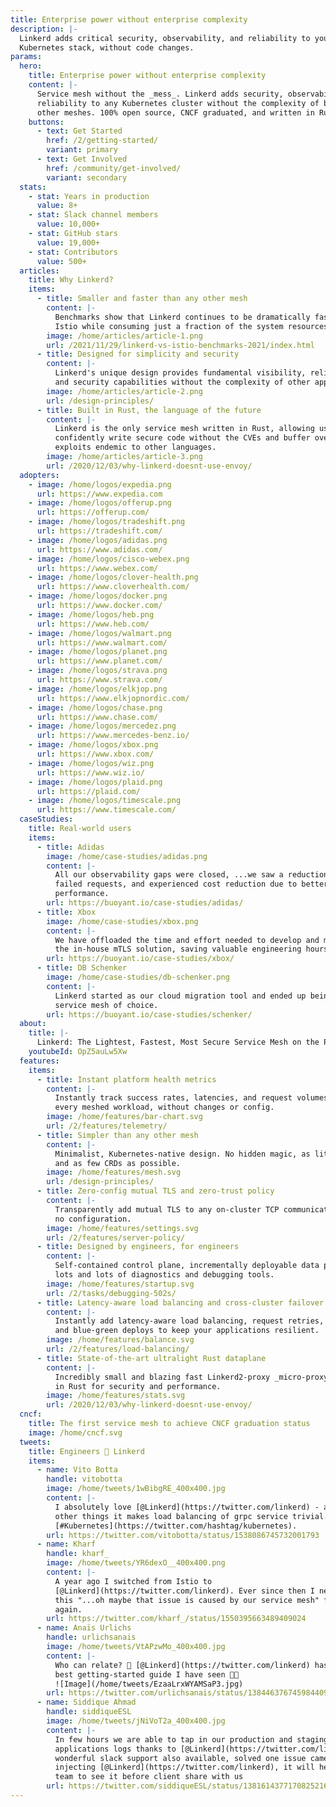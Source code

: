 ```yaml
---
title: Enterprise power without enterprise complexity
description: |-
  Linkerd adds critical security, observability, and reliability to your
  Kubernetes stack, without code changes.
params:
  hero:
    title: Enterprise power without enterprise complexity
    content: |-
      Service mesh without the _mess_. Linkerd adds security, observability, and
      reliability to any Kubernetes cluster without the complexity of bloat of
      other meshes. 100% open source, CNCF graduated, and written in Rust.
    buttons:
      - text: Get Started
        href: /2/getting-started/
        variant: primary
      - text: Get Involved
        href: /community/get-involved/
        variant: secondary
  stats:
    - stat: Years in production
      value: 8+
    - stat: Slack channel members
      value: 10,000+
    - stat: GitHub stars
      value: 19,000+
    - stat: Contributors
      value: 500+
  articles:
    title: Why Linkerd?
    items:
      - title: Smaller and faster than any other mesh
        content: |-
          Benchmarks show that Linkerd continues to be dramatically faster than
          Istio while consuming just a fraction of the system resources.
        image: /home/articles/article-1.png
        url: /2021/11/29/linkerd-vs-istio-benchmarks-2021/index.html
      - title: Designed for simplicity and security
        content: |-
          Linkerd's unique design provides fundamental visibility, reliability,
          and security capabilities without the complexity of other approaches.
        image: /home/articles/article-2.png
        url: /design-principles/
      - title: Built in Rust, the language of the future
        content: |-
          Linkerd is the only service mesh written in Rust, allowing us to
          confidently write secure code without the CVEs and buffer overflow
          exploits endemic to other languages.
        image: /home/articles/article-3.png
        url: /2020/12/03/why-linkerd-doesnt-use-envoy/
  adopters:
    - image: /home/logos/expedia.png
      url: https://www.expedia.com
    - image: /home/logos/offerup.png
      url: https://offerup.com/
    - image: /home/logos/tradeshift.png
      url: https://tradeshift.com/
    - image: /home/logos/adidas.png
      url: https://www.adidas.com/
    - image: /home/logos/cisco-webex.png
      url: https://www.webex.com/
    - image: /home/logos/clover-health.png
      url: https://www.cloverhealth.com/
    - image: /home/logos/docker.png
      url: https://www.docker.com/
    - image: /home/logos/heb.png
      url: https://www.heb.com/
    - image: /home/logos/walmart.png
      url: https://www.walmart.com/
    - image: /home/logos/planet.png
      url: https://www.planet.com/
    - image: /home/logos/strava.png
      url: https://www.strava.com/
    - image: /home/logos/elkjop.png
      url: https://www.elkjopnordic.com/
    - image: /home/logos/chase.png
      url: https://www.chase.com/
    - image: /home/logos/mercedez.png
      url: https://www.mercedes-benz.io/
    - image: /home/logos/xbox.png
      url: https://www.xbox.com/
    - image: /home/logos/wiz.png
      url: https://www.wiz.io/
    - image: /home/logos/plaid.png
      url: https://plaid.com/
    - image: /home/logos/timescale.png
      url: https://www.timescale.com/
  caseStudies:
    title: Real-world users
    items:
      - title: Adidas
        image: /home/case-studies/adidas.png
        content: |-
          All our observability gaps were closed, ...we saw a reduction in
          failed requests, and experienced cost reduction due to better
          performance.
        url: https://buoyant.io/case-studies/adidas/
      - title: Xbox
        image: /home/case-studies/xbox.png
        content: |-
          We have offloaded the time and effort needed to develop and maintain
          the in-house mTLS solution, saving valuable engineering hours...
        url: https://buoyant.io/case-studies/xbox/
      - title: DB Schenker
        image: /home/case-studies/db-schenker.png
        content: |-
          Linkerd started as our cloud migration tool and ended up being our
          service mesh of choice.
        url: https://buoyant.io/case-studies/schenker/
  about:
    title: |-
      Linkerd: The Lightest, Fastest, Most Secure Service Mesh on the Planet
    youtubeId: OpZ5auLw5Xw
  features:
    items:
      - title: Instant platform health metrics
        content: |-
          Instantly track success rates, latencies, and request volumes for
          every meshed workload, without changes or config.
        image: /home/features/bar-chart.svg
        url: /2/features/telemetry/
      - title: Simpler than any other mesh
        content: |-
          Minimalist, Kubernetes-native design. No hidden magic, as little YAML
          and as few CRDs as possible.
        image: /home/features/mesh.svg
        url: /design-principles/
      - title: Zero-config mutual TLS and zero-trust policy
        content: |-
          Transparently add mutual TLS to any on-cluster TCP communication with
          no configuration.
        image: /home/features/settings.svg
        url: /2/features/server-policy/
      - title: Designed by engineers, for engineers
        content: |-
          Self-contained control plane, incrementally deployable data plane, and
          lots and lots of diagnostics and debugging tools.
        image: /home/features/startup.svg
        url: /2/tasks/debugging-502s/
      - title: Latency-aware load balancing and cross-cluster failover
        content: |-
          Instantly add latency-aware load balancing, request retries, timeouts,
          and blue-green deploys to keep your applications resilient.
        image: /home/features/balance.svg
        url: /2/features/load-balancing/
      - title: State-of-the-art ultralight Rust dataplane
        content: |-
          Incredibly small and blazing fast Linkerd2-proxy _micro-proxy_ written
          in Rust for security and performance.
        image: /home/features/stats.svg
        url: /2020/12/03/why-linkerd-doesnt-use-envoy/
  cncf:
    title: The first service mesh to achieve CNCF graduation status
    image: /home/cncf.svg
  tweets:
    title: Engineers 💙 Linkerd
    items:
      - name: Vito Botta
        handle: vitobotta
        image: /home/tweets/1wBibgRE_400x400.jpg
        content: |-
          I absolutely love [@Linkerd](https://twitter.com/linkerd) - among
          other things it makes load balancing of grpc service trivial.
          [#Kubernetes](https://twitter.com/hashtag/kubernetes).
        url: https://twitter.com/vitobotta/status/1538086745732001793
      - name: Kharf
        handle: kharf_
        image: /home/tweets/YR6dexO__400x400.png
        content: |-
          A year ago I switched from Istio to
          [@Linkerd](https://twitter.com/linkerd). Ever since then I never had
          this "...oh maybe that issue is caused by our service mesh" feeling
          again.
        url: https://twitter.com/kharf_/status/1550395663489409024
      - name: Anaïs Urlichs
        handle: urlichsanais
        image: /home/tweets/VtAPzwMo_400x400.jpg
        content: |-
          Who can relate? 👀 [@Linkerd](https://twitter.com/linkerd) has the
          best getting-started guide I have seen 🙌✨
          ![Image](/home/tweets/EzaaLrxWYAMSaP3.jpg)
        url: https://twitter.com/urlichsanais/status/1384463767459844097
      - name: Siddique Ahmad
        handle: siddiqueESL
        image: /home/tweets/jNiVoT2a_400x400.jpg
        content: |-
          In few hours we are able to tap in our production and staging
          applications logs thanks to [@Linkerd](https://twitter.com/linkerd),
          wonderful slack support also available, solved one issue came in while
          injecting [@Linkerd](https://twitter.com/linkerd), it will help our
          team to see it before client share with us
        url: https://twitter.com/siddiqueESL/status/1381614377170825216
---
```

